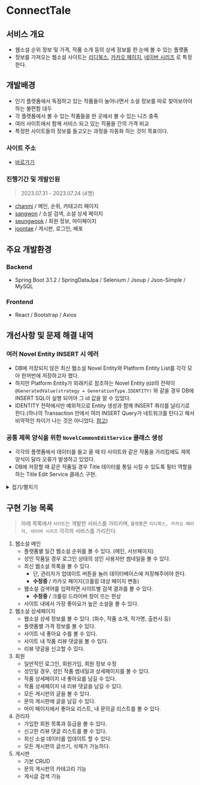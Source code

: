 # ConnectTale

## 서비스 개요
- 웹소설 순위 정보 및 가격, 작품 소개 등의 상세 정보를 한 눈에 볼 수 있는 플랫폼
- 정보를 가져오는 웹소설 사이트는 [리디북스](https://ridibooks.com/fantasy/webnovel), [카카오 페이지](https://page.kakao.com/menu/10011), [네이버 시리즈](https://series.naver.com/novel/home.series) 로 특정한다. 

## 개발배경
- 인기 플랫폼에서 독점하고 있는 작품들이 늘어나면서 소설 정보를 따로 찾아보아야 하는 불편함 대두
- 각 플랫폼에서 볼 수 있는 작품들을 한 곳에서 볼 수 있는 니즈 충족
- 여러 사이트에서 함께 서비스 되고 있는 작품들 간의 가격 비교
- 특정한 사이트들의 정보를 들고오는 과정을 자동화 하는 것이 목표이다.

### 사이트 주소
- [바로가기](http://ec2-15-164-162-2.ap-northeast-2.compute.amazonaws.com:8080/)

### 진행기간 및 개발인원
> 2023.07.31 - 2023.07.24 (4명)
- [chanmi](https://github.com/enoch012) / 메인, 순위, 카테고리 페이지 
- [sangwon](https://github.com/jeti11) / 소설 검색, 소설 상세 페이지
- [seungwook](https://github.com/Wookicooki) / 회원 정보, 마이페이지
- [joontae](https://github.com/joontae-98) / 게시판, 로그인, 배포

## 주요 개발환경
### Backend
- Spring Boot 3.1.2 / SpringDataJpa / Selenium / Jsoup / Json-Simple / MySQL

### Frontend
- React / Bootstrap / Axios

## 개선사항 및 문제 해결 내역
### 여러 Novel Entity INSERT 시 에러 
- DB에 저장되지 않은 최신 웹소설 Novel Entity와 Platform Entity List를 각각 모아 한꺼번에 저장하고자 했다.  
- 하지만 Platform Entity가 외래키로 참조하는 Novel Entity `@ID`의 전략이 `@GeneratedValue(strategy = GenerationType.IDENTITY)` 와 같을 경우 DB에 INSERT SQL이 실행 되어야 그 id 값을 알 수 있었다. 
- IDENTITY 전략에서만 예외적으로 Entity 생성과 함께 INSERT 쿼리를 날리기로 한다.(하나의 Transaction 안에서 여러 INSERT Query가 네트워크를 탄다고 해서 비약적인 차이가 나는 것은 아니었다. [참고](https://gmlwjd9405.github.io/2019/08/12/primary-key-mapping.html)) 

### 공통 제목 양식을 위한 `NovelCommonEditService` 클래스 생성
- 각각의 플랫폼에서 데이터를 들고 올 때 타 사이트와 같은 작품을 가리킴에도 제목 양식이 달라 오류가 발생하고 있었다. 
- DB에 저장할 때 같은 작품일 경우 Title 데이터를 통일 시킬 수 있도록 필터 역할을 하는 Title Edit Service 클래스 구현.
 
<details>
<summary>접기/펼치기</summary> 

``` java 
@Service
public class NovelCommonEditService {
  // 추가 수정

  // Novel entity 에 넣기 위한 title 편집 함수
  public String editTitleForNovelEntity(String originalTitle) {

    /* 업데이트일 : 23.08.18
     * 공통으로 제목을 만들 수 있는 경우의 수 발견시 추가 예정
     * 예시 목록)
     * 이혼남남 1~2권 [BL][단행본][19세 완전판] => 이혼남남 1~2권
     * 이혼남남 [BL][단행본] => 이혼남남
     * [e북] 가시꽃과 원숭이 (19세 완전판) => 가시꽃과 원숭이
     * [e북] [특별 세트] 86 -에이티식스- (총 10권) => [특별 세트] 86 -에이티식스-
     * 이혼남남 [BL][단행본] (총 3권/완결) => 이혼남남
     * */

    String editTitle1 = originalTitle;
    String editTitle2 = "";


    int idx1 = 0;
    int idx2 = 0;

    // [e북] 이 포함되어있을 경우 삭제, 주로 ridi
    if (editTitle1.contains("[e북]")){
      idx1 = editTitle1.indexOf("[e북]");

      // [e북] 과 뒤의 한칸 공백까지 지움
      editTitle1 = editTitle1.substring(idx1 + 5 );
    }


    // (총 n권/완결여부) 또는 (총 n권) 관련 내용이 제일 마지막에 있을 때 지움
    // 주로 네이버, 가끔 리디 (카카오 X)
    if(editTitle1.contains("(총")){
      idx1 = editTitle1.lastIndexOf("(총");
      editTitle1 = editTitle1.substring(0, idx1);
    }


    // 익명으로 전해드립니다 [BL] [특전포함]
    // 불필요한 장르명을 나타내는 [BL] 이 포함되어 있을 경우 해당 부분 삭제
    if(editTitle1.contains("[BL]")){
      idx1 = editTitle1.indexOf("[BL]");

      // 뒤에 붙일 문자열을 먼저 정의
      editTitle2 = editTitle1.substring(idx1 + 4); // [특전포함]
      editTitle1 = editTitle1.substring(0, idx1); // 익명으로 전해드립니다
      editTitle1 = editTitle1 + editTitle2;
    }

    if(editTitle1.contains("[로맨스]")){
      idx1 = editTitle1.indexOf("[로맨스]");

      // 뒤에 붙일 문자열을 먼저 정의
      editTitle2 = editTitle1.substring(idx1 + 5); // [특전포함]
      editTitle1 = editTitle1.substring(0, idx1); // 익명으로 전해드립니다
      editTitle1 = editTitle1 + editTitle2;
    }

    if(editTitle1.contains("[판타지]")){
      idx1 = editTitle1.indexOf("[판타지]");

      // 뒤에 붙일 문자열을 먼저 정의
      editTitle2 = editTitle1.substring(idx1 + 5); // [특전포함]
      editTitle1 = editTitle1.substring(0, idx1); // 익명으로 전해드립니다
      editTitle1 = editTitle1 + editTitle2;
    }

    // 왕비가 된 기녀, 아라 홍련 [단행본/할인중] 과 같이(출처 카카오)
    // 할인 정보가 붙어 있을 경우 별도의 문서로 보고 자르지 않음(그대로 유지)
    if(editTitle1.contains("[단행본]")) {

      idx1 = editTitle1.indexOf("[단행본]");
      editTitle2 = editTitle1.substring(idx1 + 5);
      editTitle1 = editTitle1.substring(0, idx1);
      editTitle1 = editTitle1 + editTitle2;

    } else if (editTitle1.contains("(단행본)")) {

      idx1 = editTitle1.indexOf("(단행본)");
      editTitle2 = editTitle1.substring(idx1 + 5);
      editTitle1 = editTitle1.substring(0, idx1);
      editTitle1 = editTitle1 + editTitle2;

    }

    if(editTitle1.contains("[19세 완전판]")) {

      idx1 = editTitle1.indexOf("[19세 완전판]");
      editTitle2 = editTitle1.substring(idx1 + 9);
      editTitle1 = editTitle1.substring(0, idx1);
      editTitle1 = editTitle1 + editTitle2;

    } else if (editTitle1.contains("(19세 완전판)")) {

      idx1 = editTitle1.indexOf("(19세 완전판)");
      editTitle2 = editTitle1.substring(idx1 + 9);
      editTitle1 = editTitle1.substring(0, idx1);
      editTitle1 = editTitle1 + editTitle2;

    }

    if(editTitle1.contains("[15세 개정판]")) {

      idx1 = editTitle1.indexOf("[15세 개정판]");
      editTitle2 = editTitle1.substring(idx1 + 9);
      editTitle1 = editTitle1.substring(0, idx1);
      editTitle1 = editTitle1 + editTitle2;

    } else if (editTitle1.contains("(15세 개정판)")) {

      idx1 = editTitle1.indexOf("(15세 개정판)");
      editTitle2 = editTitle1.substring(idx1 + 9);
      editTitle1 = editTitle1.substring(0, idx1);
      editTitle1 = editTitle1 + editTitle2;

    }

    if(editTitle1.contains("[완결]")) {

      idx1 = editTitle1.indexOf("[완결]");
      editTitle2 = editTitle1.substring(idx1 + 4);
      editTitle1 = editTitle1.substring(0, idx1);
      editTitle1 = editTitle1 + editTitle2;

    } else if (editTitle1.contains("(완결)")) {

      idx1 = editTitle1.indexOf("(완결)");
      editTitle2 = editTitle1.substring(idx1 + 4);
      editTitle1 = editTitle1.substring(0, idx1);
      editTitle1 = editTitle1 + editTitle2;

    }

    if(editTitle1.contains("[독점]")) {

      idx1 = editTitle1.indexOf("[독점]");
      editTitle2 = editTitle1.substring(idx1 + 4);
      editTitle1 = editTitle1.substring(0, idx1);
      editTitle1 = editTitle1 + editTitle2;

    } else if (editTitle1.contains("(독점)")) {

      idx1 = editTitle1.indexOf("(독점)");
      editTitle2 = editTitle1.substring(idx1 + 4);
      editTitle1 = editTitle1.substring(0, idx1);
      editTitle1 = editTitle1 + editTitle2;

    }

    if(editTitle1.contains("[연재]")) {

      idx1 = editTitle1.indexOf("[연재]");
      editTitle2 = editTitle1.substring(idx1 + 4);
      editTitle1 = editTitle1.substring(0, idx1);
      editTitle1 = editTitle1 + editTitle2;

    } else if (editTitle1.contains("(연재)")) {

      idx1 = editTitle1.indexOf("(연재)");
      editTitle2 = editTitle1.substring(idx1 + 4);
      editTitle1 = editTitle1.substring(0, idx1);
      editTitle1 = editTitle1 + editTitle2;

    }

    // 최종 문자열에서 맨앞, 맨뒤 공백이 남아있을 경우 제거(정규 표현식 사용)
    editTitle1 = editTitle1.stripLeading();
    editTitle1 = editTitle1.replaceAll("\\s+$", "");
    return editTitle1;
  }

}

```
</details>
 

## 구현 기능 목록
> 아래 목록에서 `사이트`는 개발한 서비스를 가리키며, `플랫폼`은 `리디북스, 카카오 페이지, 네이버 시리즈` 각각의 서비스를 가리킨다. 
1. 웹소설 메인
    - 플랫폼별 일간 웹소설 순위를 볼 수 있다. (메인, 서브페이지)
    - 성인 작품일 경우 로그인 상태의 성인 사용자만 썸네일을 볼 수 있다.
    - 최신 웹소설 목록을 볼 수 있다.
      - 단, 관리자가 업데이트 버튼을 눌러 데이터베이스에 저장해주어야 한다. 
      - **수정중** / 카카오 페이지(크롤링 대상 페이지 변동)
    - 웹소설 검색어를 입력하면 사이트별 검색 결과를 볼 수 있다.
        - **수정중** / 크롤링 드라이버 창이 뜨는 현상
    - 사이트 내에서 가장 좋아요가 높은 소설을 볼 수 있다.     
2. 웹소설 상세페이지
    - 웹소설 상세 정보를 볼 수 있다. (화수, 작품 소개, 작가명, 출판사 등)
    - 플랫폼별 가격 정보를 볼 수 있다.
    - 사이트 내 좋아요 수를 볼 수 있다.
    - 사이트 내 작품 리뷰 댓글을 볼 수 있다.
    - 리뷰 댓글을 신고할 수 있다.   
3. 회원
    - 일반적인 로그인, 회원가입, 회원 정보 수정
    - 성인일 경우, 성인 작품 썸네일과 상세페이지를 볼 수 있다.
    - 작품 상세페이지 내 좋아요를 남길 수 있다.
    - 작품 상세페이지 내 리뷰 댓글을 남길 수 있다.
    - 모든 게시판의 글을 볼 수 있다.
    - 문의 게시판에 글을 남길 수 있다.
    - 마이 페이지에서 좋아요 리스트, 내 문의글 리스트를 볼 수 있다.    
4. 관리자
    - 가입한 회원 목록과 등급을 볼 수 있다.
    - 신고한 리뷰 댓글 리스트를 볼 수 있다.
    - 최신 소설 데이터를 업데이트 할 수 있다.
    - 모든 게시판의 글쓰기, 삭제가 가능하다.   
5. 게시판
    - 기본 CRUD
    - 문의 게시판의 카테고리 기능
    - 게시글 검색 기능
